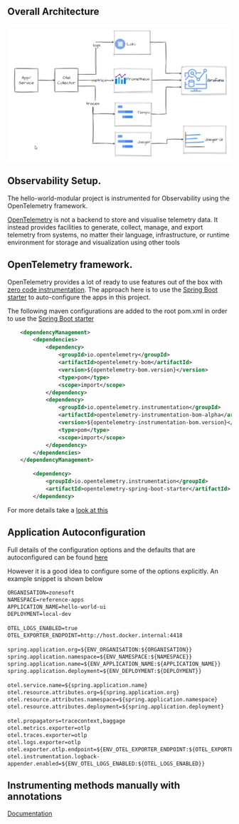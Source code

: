 ## Overall Architecture

![architecture](./_images/architecture.png)

## Observability Setup.
The hello-world-modular project is instrumented for Observability using the OpenTelemetry framework.

[OpenTelemetry](https://opentelemetry.io/docs/what-is-opentelemetry/) is not a backend to store and visualise telemetry data. It instead provides facilities to generate, collect, manage, and export telemetry from systems, no matter their language, infrastructure, or runtime environment for storage and visualization using other tools

## OpenTelemetry framework.
OpenTelemetry provides a lot of ready to use features out of the box with [zero code instrumentation](https://opentelemetry.io/docs/zero-code/java/). The approach here is to use the [Spring Boot starter](https://opentelemetry.io/docs/zero-code/java/spring-boot-starter/) to auto-configure the apps in this project.

The following maven configurations are added to the root pom.xml in order to use the [Spring Boot starter](https://opentelemetry.io/docs/zero-code/java/spring-boot-starter/)
```xml
	<dependencyManagement>
		<dependencies>
			<dependency>
				<groupId>io.opentelemetry</groupId>
				<artifactId>opentelemetry-bom</artifactId>
				<version>${opentelemetry-bom.version}</version>
				<type>pom</type>
				<scope>import</scope>
			</dependency>
			<dependency>
				<groupId>io.opentelemetry.instrumentation</groupId>
				<artifactId>opentelemetry-instrumentation-bom-alpha</artifactId>
				<version>${opentelemetry-instrumentation-bom.version}</version>
				<type>pom</type>
				<scope>import</scope>
			</dependency>
		</dependencies>
	</dependencyManagement>
```
```xml
		<dependency>
			<groupId>io.opentelemetry.instrumentation</groupId>
			<artifactId>opentelemetry-spring-boot-starter</artifactId>
		</dependency>
```

For more details take a [look at this](https://opentelemetry.io/docs/zero-code/java/spring-boot-starter/getting-started/) 

## Application Autoconfiguration

Full details of the configuration options and the defaults that are autoconfigured can be found [here](https://github.com/open-telemetry/opentelemetry-java/blob/main/sdk-extensions/autoconfigure/README.md)

However it is a good idea to configure some of the options explicitly. An example snippet is shown below

```properties
ORGANISATION=zonesoft
NAMESPACE=reference-apps
APPLICATION_NAME=hello-world-ui
DEPLOYMENT=local-dev

OTEL_LOGS_ENABLED=true
OTEL_EXPORTER_ENDPOINT=http://host.docker.internal:4418

spring.application.org=${ENV_ORGANISATION:${ORGANISATION}}
spring.application.namespace=${ENV_NAMESPACE:${NAMESPACE}}
spring.application.name=${ENV_APPLICATION_NAME:${APPLICATION_NAME}}
spring.application.deployment=${ENV_DEPLOYMENT:${DEPLOYMENT}}

otel.service.name=${spring.application.name}
otel.resource.attributes.org=${spring.application.org}
otel.resource.attributes.namespace=${spring.application.namespace}
otel.resource.attributes.deployment=${spring.application.deployment}

otel.propagators=tracecontext,baggage
otel.metrics.exporter=otlp
otel.traces.exporter=otlp
otel.logs.exporter=otlp
otel.exporter.otlp.endpoint=${ENV_OTEL_EXPORTER_ENDPOINT:${OTEL_EXPORTER_ENDPOINT}}
otel.instrumentation.logback-appender.enabled=${ENV_OTEL_LOGS_ENABLED:${OTEL_LOGS_ENABLED}}
```


## Instrumenting methods manually with annotations
[Documentation](https://opentelemetry.io/docs/zero-code/java/spring-boot-starter/annotations/)

